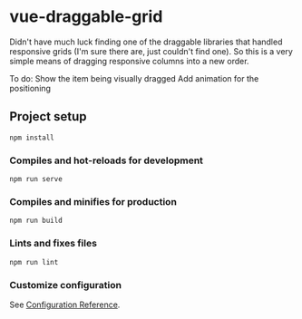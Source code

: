 # vue-draggable-grid

Didn't have much luck finding one of the draggable libraries that handled responsive grids (I'm sure there are, just couldn't find one). So this is a very simple means of dragging responsive columns into a new order.

To do:
Show the item being visually dragged
Add animation for the positioning

## Project setup
```
npm install
```

### Compiles and hot-reloads for development
```
npm run serve
```

### Compiles and minifies for production
```
npm run build
```

### Lints and fixes files
```
npm run lint
```

### Customize configuration
See [Configuration Reference](https://cli.vuejs.org/config/).
